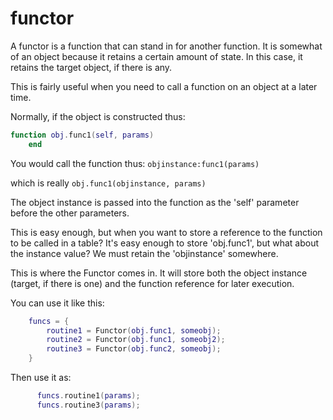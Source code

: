 functor
=======

A functor is a function that can stand in for another function.
It is somewhat of an object because it retains a certain amount 
of state.  In this case, it retains the target object, if there is 
any.

This is fairly useful when you need to call a function on an object
at a later time.

Normally, if the object is constructed thus:

```lua
function obj.func1(self, params)
	end
```

You would call the function thus:
	`objinstance:func1(params)`

which is really
	`obj.func1(objinstance, params)`

The object instance is passed into the function as the 'self' parameter
before the other parameters.

This is easy enough, but when you want to store a reference to the function
to be called in a table?  It's easy enough to store 'obj.func1', but what
about the instance value?  We must retain the 'objinstance' somewhere.

This is where the Functor comes in.  It will store both the object instance 
(target, if there is one) and the function reference for later execution.

You can use it like this:

```lua
	funcs = {
		routine1 = Functor(obj.func1, someobj);
		routine2 = Functor(obj.func1, someobj2);
		routine3 = Functor(obj.func2, someobj);
	}
```

Then use it as:
```lua
	  funcs.routine1(params);
	  funcs.routine3(params);
```
